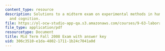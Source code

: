 ```yaml
---
content_type: resource
description: Solutions to a midterm exam on experimental methods in human perception
  and cognition.
file: https://ol-ocw-studio-app-qa.s3.amazonaws.com/courses/9-63-laboratory-in-visual-cognition-fall-2009/306c3510e1da480217111b24c7041a0d_MIT9_63F09_exam03.pdf
file_type: application/pdf
resourcetype: Document
title: Mid Term Fall 2008 Exam with answer key
uid: 306c3510-e1da-4802-1711-1b24c7041a0d
---
```

